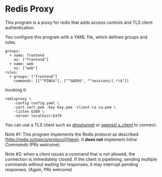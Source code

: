 # Redis Proxy

This program is a proxy for redis that adds access controls and TLS client authentication.

You configure this program with a YAML file, which defines groups and rules.

    groups:
      + name: frontend
        ou: ["frontend"]
      + name: web
        ou: ["web"]
    rules:
      + groups: ["frontend"]
        commands: [["^PING$"], ["^SADD$", "^sessions/(.*)$"]]

Invoking it:

    redisproxy \
        -config config.yaml \
        -cert cert.pem -key key.pem -client-ca ca.pem \
        -listen 6380 \
        -server localhost:6379

You can use a TLS client such as [ghostunnel](https://github.com/square/ghostunnel) or [openssl s_client](https://www.openssl.org/docs/manmaster/apps/s_client.html) to connect.

Note #1: This program implements the Redis protocol as described [http://redis.io/topics/protocol](here). It **does not** implement *Inline Commands* (PRs welcome).

Note #2: when a client issues a command that is not allowed, the connection is immediately closed. If the client is pipelining, sending multiple commands without waiting for responses, it may interrupt pending responses. (Again, PRs welcome)